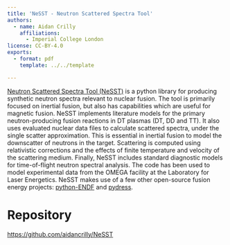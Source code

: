 ```yaml
---
title: 'NeSST - Neutron Scattered Spectra Tool'
authors:
  - name: Aidan Crilly
    affiliations:
      - Imperial College London
license: CC-BY-4.0
exports:
  - format: pdf
    template: ../../template

---
```


[Neutron Scattered Spectra Tool (NeSST)](https://github.com/aidancrilly/NeSST) is a python library for producing synthetic neutron spectra relevant to nuclear fusion. The tool is primarily focused on inertial fusion, but also has capabilities which are useful for magnetic fusion. NeSST implements literature models for the primary neutron-producing fusion reactions in DT plasmas (DT, DD and TT). It also uses evaluated nuclear data files to calculate scattered spectra, under the single scatter approximation. This is essential in inertial fusion to model the downscatter of neutrons in the target. Scattering is computed using relativistic corrections and the effects of finite temperature and velocity of the scattering medium. Finally, NeSST includes standard diagnostic models for time-of-flight neutron spectral analysis. The code has been used to model experimental data from the OMEGA facility at the Laboratory for Laser Energetics. NeSST makes use of a few other open-source fusion energy projects: [python-ENDF](https://github.com/paulromano/endf-python) and [pydress](https://github.com/jacob-eri/pydress
).

# Repository
https://github.com/aidancrilly/NeSST


